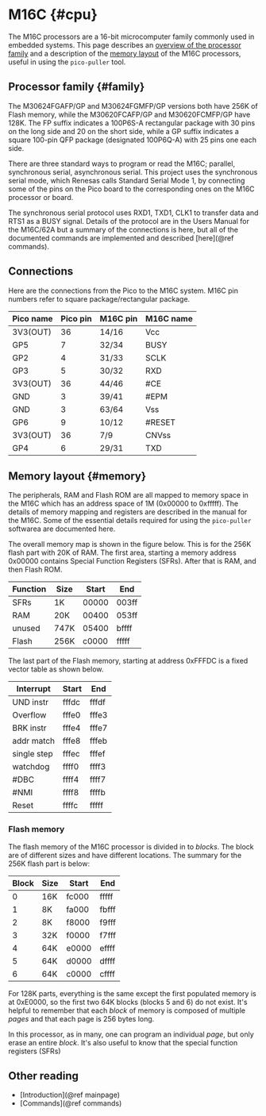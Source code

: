 # M16C {#cpu} #
The M16C processors are a 16-bit microcomputer family commonly used in embedded systems.  This page describes an [overview of the processor family](#family) and 
 a description of the [memory layout](#memory) of the M16C processors, useful in using the `pico-puller` tool.

## Processor family {#family} #

The M30624FGAFP/GP and M30624FGMFP/GP versions both have 256K of Flash memory, while the M30620FCAFP/GP and M30620FCMFP/GP have 128K.  The FP suffix indicates a 100P6S-A rectangular package with 30 pins on the long side and 20 on the short side, while a GP suffix indicates a square 100-pin QFP package (designated 100P6Q-A) with 25 pins one each side.

There are three standard ways to program or read the M16C; parallel, synchronous serial, asynchronous serial.  This project uses the synchronous serial mode, which Renesas calls Standard Serial Mode 1, by connecting some of the pins on the Pico board to the corresponding ones on the M16C processor or board.  

The synchronous serial protocol uses RXD1, TXD1, CLK1 to transfer data and RTS1 as a BUSY signal. Details of the protocol are in the Users Manual for the M16C/62A but a summary of the connections is here, but all of the documented commands are implemented and described [here](@ref commands). 

## Connections
Here are the connections from the Pico to the M16C system.  M16C pin numbers refer to square package/rectangular package.

| Pico name | Pico pin | M16C pin | M16C name |
|-----------|----------|----------|-----------|
| 3V3(OUT)  |  36      |  14/16   |  Vcc      |
|  GP5      |   7      |  32/34   |  BUSY     |
|  GP2      |   4      |  31/33   |  SCLK     |   
|  GP3      |   5      |  30/32   |  RXD      |   
| 3V3(OUT)  |  36      |  44/46   |  \#CE      |
|  GND      |   3      |  39/41   |  \#EPM     |
|  GND      |   3      |  63/64   |  Vss      |
|  GP6      |   9      |  10/12   |  \#RESET   |
| 3V3(OUT)  |  36      |   7/9    |  CNVss    |
|  GP4      |   6      |  29/31   |  TXD      |  

## Memory layout {#memory} ##
The peripherals, RAM and Flash ROM are all mapped to memory space in the M16C which has an address space of 1M (0x00000 to 0xfffff).  The details of memory mapping and registers are described in the manual for the M16C.  Some of the essential details required for using the `pico-puller` softwarea are documented here.  

The overall memory map is shown in the figure below.  This is for the 256K flash part with 20K of RAM.  The first area, starting a memory address 0x00000 contains Special Function Registers (SFRs).  After that is RAM, and then Flash ROM.

| Function | Size | Start |  End  |
|----------|------|-------|-------|
|  SFRs    |   1K | 00000 | 003ff |
|  RAM     |  20K | 00400 | 053ff |
|  unused  | 747K | 05400 | bffff |
|  Flash   | 256K | c0000 | fffff |

The last part of the Flash memory, starting at address 0xFFFDC is a fixed vector table as shown below.

| Interrupt   | Start |  End  |
|-------------|-------|-------|
| UND instr   | fffdc | fffdf |
| Overflow    | fffe0 | fffe3 |
| BRK instr   | fffe4 | fffe7 |
| addr match  | fffe8 | fffeb |
| single step | fffec | fffef |
| watchdog    | ffff0 | ffff3 |
| \#DBC        | ffff4 | ffff7 |
| \#NMI        | ffff8 | ffffb |
| Reset       | ffffc | fffff |


### Flash memory
The flash memory of the M16C processor is divided in to *blocks*.  The block are of different sizes and have different locations.  The summary for the 256K flash part is below:

| Block | Size | Start |  End  |
|-------|------|-------|-------|
|  0    |  16K | fc000 | fffff |
|  1    |   8K | fa000 | fbfff |
|  2    |   8K | f8000 | f9fff |
|  3    |  32K | f0000 | f7fff |
|  4    |  64K | e0000 | effff |
|  5    |  64K | d0000 | dffff |
|  6    |  64K | c0000 | cffff |


For 128K parts, everything is the same except the first populated memory is at 0xE0000, so the first two 64K blocks (blocks 5 and 6) do not exist.  It's helpful to remember that each *block* of memory is composed of multiple *pages* and that each page is 256 bytes long.  

In this processor, as in many, one can program an individual *page*, but only erase an entire *block*.  It's also useful to know that the special function registers (SFRs) 

## Other reading

- [Introduction](@ref mainpage)
- [Commands](@ref commands)
